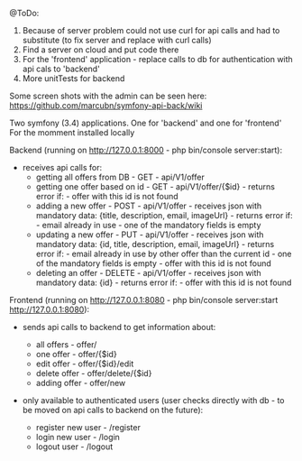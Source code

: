 @ToDo:
1. Because of server problem could not use curl for api calls and had to substitute (to fix server and replace with curl calls)
2. Find a server on cloud and put code there
3. For the 'frontend' application - replace calls to db for authentication with api cals to 'backend'
4. More unitTests for backend

Some screen shots with the admin can be seen here: https://github.com/marcubn/symfony-api-back/wiki


Two symfony (3.4) applications. One for 'backend' and one for 'frontend'
For the momment installed locally

Backend (running on http://127.0.0.1:8000 - php bin/console server:start):
- receives api calls for:
    - getting all offers from DB - GET - api/V1/offer
    - getting one offer based on id - GET - api/V1/offer/{$id}
            - returns error if:
                    - offer with this id is not found
    - adding a new offer - POST - api/V1/offer
            - receives json with mandatory data: {title, description, email, imageUrl}
            - returns error if:
                    - email already in use
                    - one of the mandatory fields is empty
    - updating a new offer - PUT - api/V1/offer
            - receives json with mandatory data: {id, title, description, email, imageUrl}
            - returns error if:
                    - email already in use by other offer than the current id
                    - one of the mandatory fields is empty
                    - offer with this id is not found
    - deleting an offer - DELETE - api/V1/offer
            - receives json with mandatory data: {id}
            - returns error if:
                    - offer with this id is not found
    
Frontend (running on http://127.0.0.1:8080 - php bin/console server:start http://127.0.0.1:8080):
- sends api calls to backend to get information about:
    - all offers - offer/
    - one offer - offer/{$id}
    - edit offer - offer/{$id}/edit
    - delete offer - offer/delete/{$id}
    - adding offer - offer/new
    
- only available to authenticated users (user checks directly with db - to be moved on api calls to backend on the future):
    - register new user - /register
    - login new user - /login
    - logout user - /logout
    
    
